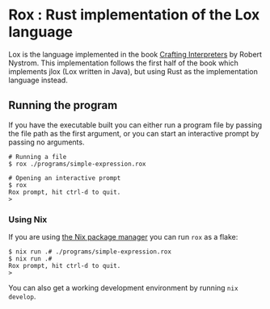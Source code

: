 # Rox : Rust implementation of the Lox language

Lox is the language implemented in the book [Crafting Interpreters](https://craftinginterpreters.com/) by Robert Nystrom. This implementation follows the first half of the book which implements jlox (Lox written in Java), but using Rust as the implementation language instead.

## Running the program

If you have the executable built you can either run a program file by passing the file path as the first argument, or you can start an interactive prompt by passing no arguments.

``` shell
# Running a file
$ rox ./programs/simple-expression.rox

# Opening an interactive prompt
$ rox
Rox prompt, hit ctrl-d to quit.
>
```

### Using Nix

If you are using [the Nix package manager](https://nixos.org) you can run `rox` as a flake:

``` shell
$ nix run .# ./programs/simple-expression.rox
$ nix run .#
Rox prompt, hit ctrl-d to quit.
>
```

You can also get a working development environment by running `nix develop`.
